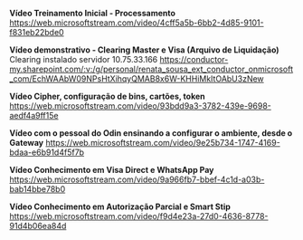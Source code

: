 **Vídeo Treinamento Inicial - Processamento**
https://web.microsoftstream.com/video/4cff5a5b-6bb2-4d85-9101-f831eb22bde0

**Vídeo demonstrativo - Clearing Master e Visa (Arquivo de Liquidação)**
Clearing instalado servidor 10.75.33.166
https://conductor-my.sharepoint.com/:v:/g/personal/renata_sousa_ext_conductor_onmicrosoft_com/EchWAAbW09NPsHtXihqyQMAB8x6W-KHHiMkItOAbU3zNew

**Vídeo Cipher, configuração de bins, cartões, token**
https://web.microsoftstream.com/video/93bdd9a3-3782-439e-9698-aedf4a9ff15e

**Vídeo com o pessoal do Odin ensinando a configurar o ambiente, desde o Gateway**
https://web.microsoftstream.com/video/9e25b734-1747-4169-bdaa-e6b91d4f5f7b

**Vídeo Conhecimento em Visa Direct e WhatsApp Pay**
https://web.microsoftstream.com/video/9a966fb7-bbef-4c1d-a03b-bab14bbe78b0

**Vídeo Conhecimento em Autorização Parcial e Smart Stip**
https://web.microsoftstream.com/video/f9d4e23a-27d0-4636-8778-91d4b06ea84d
